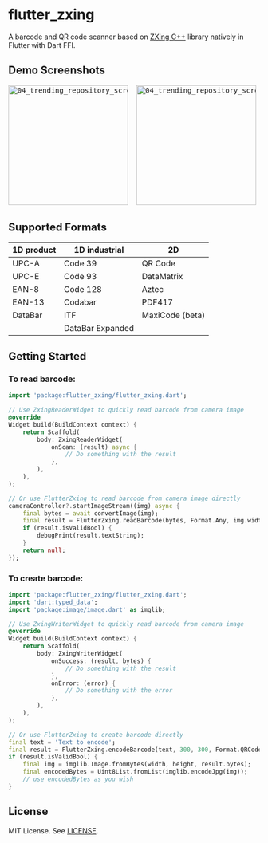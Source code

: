 # flutter_zxing

A barcode and QR code scanner based on [ZXing C++](https://github.com/nu-book/zxing-cpp) library natively in Flutter with Dart FFI.

## Demo Screenshots
<pre>
<img alt="04_trending_repository_screen" src="https://user-images.githubusercontent.com/11523360/167903986-dc69efca-4520-4494-9298-24ea7b3da941.jpg" width="240">&nbsp; <img alt="04_trending_repository_screen" src="https://user-images.githubusercontent.com/11523360/167904002-114d9844-964d-4b84-9ea0-8185ed1d2bb8.jpg" width="240">&nbsp; <img alt="04_trending_repository_screen" src="https://user-images.githubusercontent.com/11523360/167904024-809aa434-c0f5-4069-a223-da78fe48d671.jpg" width="240">&nbsp; 
</pre>

## Supported Formats

| 1D product | 1D industrial     | 2D
| ---------- | ----------------- | --------------
| UPC-A      | Code 39           | QR Code
| UPC-E      | Code 93           | DataMatrix
| EAN-8      | Code 128          | Aztec
| EAN-13     | Codabar           | PDF417
| DataBar    | ITF               | MaxiCode (beta)
|            | DataBar Expanded  |

## Getting Started
### To read barcode:
```dart
import 'package:flutter_zxing/flutter_zxing.dart';

// Use ZxingReaderWidget to quickly read barcode from camera image
@override
Widget build(BuildContext context) {
    return Scaffold(
        body: ZxingReaderWidget(
            onScan: (result) async {
                // Do something with the result
            },
        ),
    ),
);

// Or use FlutterZxing to read barcode from camera image directly
cameraController?.startImageStream((img) async {
    final bytes = await convertImage(img);
    final result = FlutterZxing.readBarcode(bytes, Format.Any, img.width, img.height, 200, 200);
    if (result.isValidBool) {
        debugPrint(result.textString);
    }
    return null;
});
```

### To create barcode:
```dart
import 'package:flutter_zxing/flutter_zxing.dart';
import 'dart:typed_data';
import 'package:image/image.dart' as imglib;

// Use ZxingWriterWidget to quickly read barcode from camera image
@override
Widget build(BuildContext context) {
    return Scaffold(
        body: ZxingWriterWidget(
            onSuccess: (result, bytes) {
                // Do something with the result
            },
            onError: (error) {
                // Do something with the error
            },
        ),
    ),
);

// Or use FlutterZxing to create barcode directly
final text = 'Text to encode';
final result = FlutterZxing.encodeBarcode(text, 300, 300, Format.QRCode, 10, 0);
if (result.isValidBool) {
    final img = imglib.Image.fromBytes(width, height, result.bytes);
    final encodedBytes = Uint8List.fromList(imglib.encodeJpg(img));
    // use encodedBytes as you wish
}
```

## License

MIT License. See [LICENSE](https://github.com/khoren93/flutter_zxing/blob/master/LICENSE).
